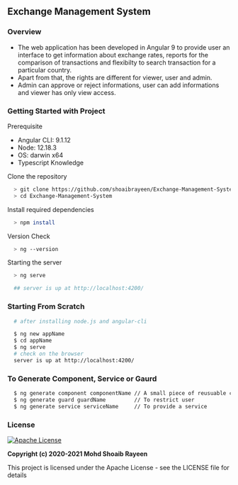 ## Exchange Management System

### Overview
- The web application has been developed in Angular 9 to provide user an interface to get information about exchange rates, reports for the comparison of transactions and flexibilty to search transaction for a particular country.
- Apart from that, the rights are different for viewer, user and admin.
- Admin can approve or reject informations, user can add informations and viewer has only view access.

### Getting Started with Project
Prerequisite
- Angular CLI: 9.1.12
- Node: 12.18.3
- OS: darwin x64
- Typescript Knowledge

Clone the repository
```sh
  > git clone https://github.com/shoaibrayeen/Exchange-Management-System/
  > cd Exchange-Management-System
```

Install required dependencies
```sh
  > npm install
```
Version Check
```sh
  > ng --version
```

Starting the server
```sh
  > ng serve

  ## server is up at http://localhost:4200/
```

### Starting From Scratch
```sh
  # after installing node.js and angular-cli

  $ ng new appName
  $ cd appName
  $ ng serve
  # check on the browser
  server is up at http://localhost:4200/
```

### To Generate Component, Service or Gaurd
```sh
  $ ng generate component componentName // A small piece of reusuable code
  $ ng generate guard guardName         // To restrict user
  $ ng generate service serviceName     // To provide a service
```


### License
[![Apache License](https://img.shields.io/badge/license-Apache-brightgreen.svg)](http://www.apache.org/licenses/)

**Copyright (c) 2020-2021 Mohd Shoaib Rayeen**

This project is licensed under the Apache License - see the LICENSE file for details
